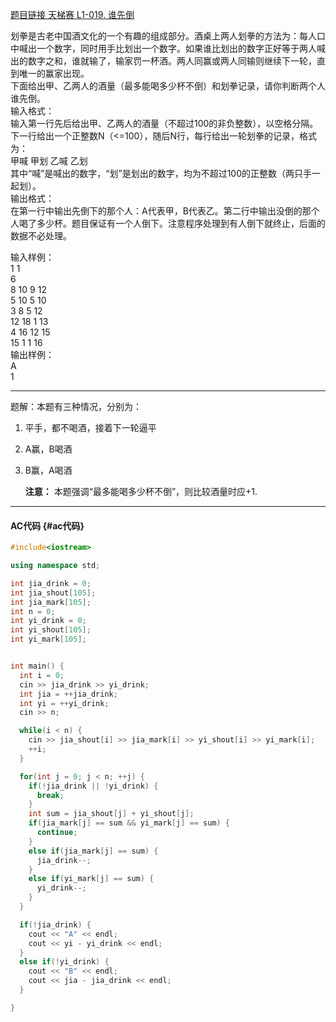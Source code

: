 [题目链接 天梯赛 L1-019. 谁先倒](https://www.patest.cn/contests/gplt/L1-019)

划拳是古老中国酒文化的一个有趣的组成部分。酒桌上两人划拳的方法为：每人口中喊出一个数字，同时用手比划出一个数字。如果谁比划出的数字正好等于两人喊出的数字之和，谁就输了，输家罚一杯酒。两人同赢或两人同输则继续下一轮，直到唯一的赢家出现。  
下面给出甲、乙两人的酒量（最多能喝多少杯不倒）和划拳记录，请你判断两个人谁先倒。  
输入格式：  
输入第一行先后给出甲、乙两人的酒量（不超过100的非负整数），以空格分隔。下一行给出一个正整数N（&lt;=100），随后N行，每行给出一轮划拳的记录，格式为：  
甲喊 甲划 乙喊 乙划  
其中“喊”是喊出的数字，“划”是划出的数字，均为不超过100的正整数（两只手一起划）。  
输出格式：  
在第一行中输出先倒下的那个人：A代表甲，B代表乙。第二行中输出没倒的那个人喝了多少杯。题目保证有一个人倒下。注意程序处理到有人倒下就终止，后面的数据不必处理。

输入样例：  
1 1  
6  
8 10 9 12  
5 10 5 10  
3 8 5 12  
12 18 1 13  
4 16 12 15  
15 1 1 16  
输出样例：  
A  
1

---

题解：本题有三种情况，分别为：

1. 平手，都不喝酒，接着下一轮逼平
2. A赢，B喝酒
3. B赢，A喝酒
 
   **注意：**
   本题强调“最多能喝多少杯不倒”，则比较酒量时应+1.

---

#### **AC代码** {#ac代码}

```cpp
#include<iostream>

using namespace std;

int jia_drink = 0;
int jia_shout[105];
int jia_mark[105];
int n = 0;
int yi_drink = 0;
int yi_shout[105];
int yi_mark[105];


int main() {
  int i = 0; 
  cin >> jia_drink >> yi_drink;
  int jia = ++jia_drink;
  int yi = ++yi_drink;
  cin >> n;

  while(i < n) {
    cin >> jia_shout[i] >> jia_mark[i] >> yi_shout[i] >> yi_mark[i];
    ++i;
  }

  for(int j = 0; j < n; ++j) {
    if(!jia_drink || !yi_drink) {
      break;
    }
    int sum = jia_shout[j] + yi_shout[j];
    if(jia_mark[j] == sum && yi_mark[j] == sum) {
      continue;
    }
    else if(jia_mark[j] == sum) {
      jia_drink--;
    }
    else if(yi_mark[j] == sum) {
      yi_drink--;
    }
  }

  if(!jia_drink) {
    cout << "A" << endl;
    cout << yi - yi_drink << endl;
  }
  else if(!yi_drink) {
    cout << "B" << endl;
    cout << jia - jia_drink << endl;
  }

}
```



